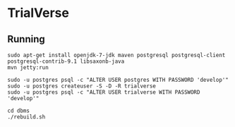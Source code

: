 TrialVerse
==========

Running
-------

	sudo apt-get install openjdk-7-jdk maven postgresql postgresql-client postgresql-contrib-9.1 libsaxonb-java
	mvn jetty:run

	sudo -u postgres psql -c "ALTER USER postgres WITH PASSWORD 'develop'"
	sudo -u postgres createuser -S -D -R trialverse
	sudo -u postgres psql -c "ALTER USER trialverse WITH PASSWORD 'develop'"

	cd dbms
	./rebuild.sh

